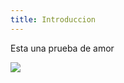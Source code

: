 ```yaml
---
title: Introduccion
---
```

Esta una prueba de amor



![](/img/upload/screenshot-2025-06-13-111316.png)
